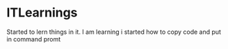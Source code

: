 # ITLearnings
Started to lern things in it.
I am learning
i started how to copy code and put in command promt
